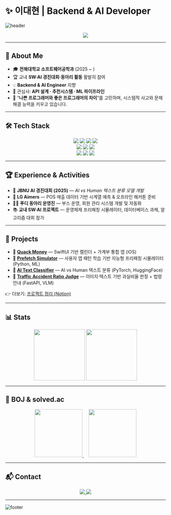 # ✨ 이대현 | Backend & AI Developer  

<!-- 헤더 배너 -->
![header](https://capsule-render.vercel.app/api?type=waving&color=gradient&height=220&section=header&fontSize=0)

<!-- 인사말 타이핑 애니메이션 -->
<p align="center">
  <img src="https://readme-typing-svg.demolab.com?font=Noto+Sans+KR&weight=700&size=26&duration=2500&pause=1000&color=00C9A7&center=true&vCenter=true&width=700&lines=👋+안녕하세요!;백엔드+%26+AI+개발자로+성장중인+이대현입니다.;데이터와+시스템이+만나는+곳에서+가치를+만듭니다." />
</p>

---

## 🚀 About Me  
- 🎓 **전북대학교 소프트웨어공학과** (2025 ~ )  
- 🏆 교내 **SW·AI 경진대회·동아리 활동** 활발히 참여  
- 💡 **Backend & AI Engineer** 지향  
- 🌱 관심사: **API 설계 · 추천시스템 · ML 파이프라인**  
- 🎯 “**나쁜 프로그래머와 좋은 프로그래머의 차이**”를 고민하며, 시스템적 사고와 문제 해결 능력을 키우고 있습니다.  

---

## 🛠 Tech Stack  

<p align="center">
  <!-- Languages -->
  <img src="https://img.shields.io/badge/Python-3776AB?style=for-the-badge&logo=python&logoColor=white"/>
  <img src="https://img.shields.io/badge/Java-007396?style=for-the-badge&logo=java&logoColor=white"/>
  <img src="https://img.shields.io/badge/C++-00599C?style=for-the-badge&logo=cplusplus&logoColor=white"/>
  <img src="https://img.shields.io/badge/SQL-CC2927?style=for-the-badge&logo=postgresql&logoColor=white"/><br/>
  <!-- AI -->
  <img src="https://img.shields.io/badge/PyTorch-EE4C2C?style=for-the-badge&logo=pytorch&logoColor=white"/>
  <img src="https://img.shields.io/badge/scikit--learn-F7931E?style=for-the-badge&logo=scikitlearn&logoColor=white"/>
  <img src="https://img.shields.io/badge/HuggingFace-FCC624?style=for-the-badge&logo=huggingface&logoColor=black"/><br/>
  <!-- Tools -->
  <img src="https://img.shields.io/badge/FastAPI-009688?style=for-the-badge&logo=fastapi&logoColor=white"/>
  <img src="https://img.shields.io/badge/Docker-2496ED?style=for-the-badge&logo=docker&logoColor=white"/>
  <img src="https://img.shields.io/badge/GitHub_Actions-2088FF?style=for-the-badge&logo=github-actions&logoColor=white"/>
</p>

---

## 🏆 Experience & Activities  

- 🥇 **JBNU AI 경진대회 (2025)** — *AI vs Human 텍스트 분류 모델 개발*  
- 🚀 **LG Aimers** — POS 매출 데이터 기반 시계열 예측 & 오프라인 해커톤 준비  
- 👨‍💻 **푸디 동아리 운영진** — 부스 운영, 회원 관리 시스템 개발 및 자동화  
- 📚 **교내 SW·AI 프로젝트** — 운영체제 프리패칭 시뮬레이터, 데이터베이스 과제, 알고리즘 대회 참가  

---

## 📌 Projects  

- 🔹 **[Quack Money](#)** — SwiftUI 기반 캘린더 + 가계부 통합 앱 (iOS)  
- 🔹 **[Prefetch Simulator](#)** — 사용자 앱 패턴 학습 기반 지능형 프리패칭 시뮬레이터 (Python, ML)  
- 🔹 **[AI Text Classifier](#)** — AI vs Human 텍스트 분류 (PyTorch, HuggingFace)  
- 🔹 **[Traffic Accident Ratio Judge](#)** — 이미지·텍스트 기반 과실비율 판정 + 법령 안내 (FastAPI, VLM)  

👉 더보기: [프로젝트 정리 (Notion)](https://www.notion.so/61aa0a0618074c0585b38624078f45a3?pvs=21)

---

## 📊 Stats  

<p align="center">
  <img src="https://github-readme-stats.vercel.app/api?username=0xDaehyun&show_icons=true&theme=tokyonight&hide_border=true" height="160"/>
  <img src="https://github-readme-streak-stats.herokuapp.com/?user=0xDaehyun&theme=tokyonight&hide_border=true" height="160"/>
</p>

---

## 🏅 BOJ & solved.ac  

<p align="center">
  <a href="https://solved.ac/leedaehyun11">
    <img src="http://mazassumnida.wtf/api/v2/generate_badge?boj=leedaehyun11" height="150"/>
  </a>
  &nbsp;&nbsp;&nbsp;
  <a href="https://www.acmicpc.net/user/leedaehyun11">
    <img src="http://mazandi.herokuapp.com/api?handle=leedaehyun11&theme=dark" height="150"/>
  </a>
</p>

---

## 📬 Contact  

<p align="center">
  <a href="mailto:leedaehyun11@naver.com">
    <img src="https://img.shields.io/badge/Email-leedaehyun11%40naver.com-green?style=for-the-badge&logo=gmail&logoColor=white"/>
  </a>
  <a href="https://github.com/0xDaehyun">
    <img src="https://img.shields.io/badge/GitHub-0xDaehyun-black?style=for-the-badge&logo=github&logoColor=white"/>
  </a>
</p>

---

![footer](https://capsule-render.vercel.app/api?type=waving&color=gradient&height=120&section=footer)
